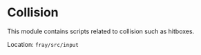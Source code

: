 # Collision

This module contains scripts related to collision such as hitboxes.

Location: `fray/src/input`
